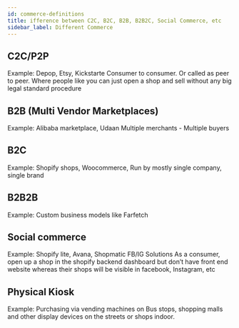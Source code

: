 ```yaml
---
id: commerce-definitions
title: ifference between C2C, B2C, B2B, B2B2C, Social Commerce, etc
sidebar_label: Different Commerce 
---
```


## C2C/P2P
Example: Depop, Etsy, Kickstarte
Consumer to consumer. Or called as peer to peer. Where people like you can just open a shop and sell without any big legal standard procedure

## B2B (Multi Vendor Marketplaces)
Example: Alibaba marketplace, Udaan
Multiple merchants - Multiple buyers

## B2C
Example: Shopify shops, Woocommerce, 
Run by mostly single company, single brand


## B2B2B
Example: Custom business models like Farfetch

## Social commerce 
Example: Shopify lite, Avana, Shopmatic FB/IG Solutions
As a consumer, open up a shop in the shopify backend dashboard but don’t have front end website whereas their shops will be visible in facebook, Instagram, etc


## Physical Kiosk
Example: Purchasing via vending machines on Bus stops, shopping malls and other display devices on the streets or shops indoor. 

